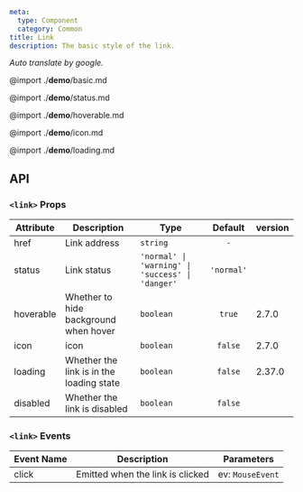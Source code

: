 ```yaml
meta:
  type: Component
  category: Common
title: Link
description: The basic style of the link.
```

*Auto translate by google.*

@import ./__demo__/basic.md

@import ./__demo__/status.md

@import ./__demo__/hoverable.md

@import ./__demo__/icon.md

@import ./__demo__/loading.md

## API



### `<link>` Props

|Attribute|Description|Type|Default|version|
|---|---|---|:---:|:---|
|href|Link address|`string`|`-`||
|status|Link status|`'normal' \| 'warning' \| 'success' \| 'danger'`|`'normal'`||
|hoverable|Whether to hide background when hover|`boolean`|`true`|2.7.0|
|icon|icon|`boolean`|`false`|2.7.0|
|loading|Whether the link is in the loading state|`boolean`|`false`|2.37.0|
|disabled|Whether the link is disabled|`boolean`|`false`||
### `<link>` Events

|Event Name|Description|Parameters|
|---|---|---|
|click|Emitted when the link is clicked|ev: `MouseEvent`|



